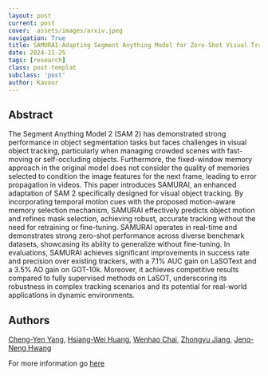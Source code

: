 ```yaml
---
layout: post
current: post
cover:  assets/images/arxiv.jpeg
navigation: True
title: SAMURAI:Adapting Segment Anything Model for Zero-Shot Visual Tracking with Motion-Aware Memory
date: 2024-11-25
tags: [research]
class: post-templat
subclass: 'post'
author: Kavour
---
```


<h2> Abstract </h2>

<p> The Segment Anything Model 2 (SAM 2) has demonstrated strong performance in object segmentation tasks but faces challenges in visual object tracking, particularly when managing crowded scenes with fast-moving or self-occluding objects. Furthermore, the fixed-window memory approach in the original model does not consider the quality of memories selected to condition the image features for the next frame, leading to error propagation in videos. This paper introduces SAMURAI, an enhanced adaptation of SAM 2 specifically designed for visual object tracking. By incorporating temporal motion cues with the proposed motion-aware memory selection mechanism, SAMURAI effectively predicts object motion and refines mask selection, achieving robust, accurate tracking without the need for retraining or fine-tuning. SAMURAI operates in real-time and demonstrates strong zero-shot performance across diverse benchmark datasets, showcasing its ability to generalize without fine-tuning. In evaluations, SAMURAI achieves significant improvements in success rate and precision over existing trackers, with a 7.1% AUC gain on LaSOText and a 3.5% AO gain on GOT-10k. Moreover, it achieves competitive results compared to fully supervised methods on LaSOT, underscoring its robustness in complex tracking scenarios and its potential for real-world applications in dynamic environments. </p>

<h2> Authors </h2>

<p> <a href="https://arxiv.org/search/cs?searchtype=author&amp;query=Yang,+C" rel="nofollow">Cheng-Yen Yang</a>, <a href="https://arxiv.org/search/cs?searchtype=author&amp;query=Huang,+H" rel="nofollow">Hsiang-Wei Huang</a>, <a href="https://arxiv.org/search/cs?searchtype=author&amp;query=Chai,+W" rel="nofollow">Wenhao Chai</a>, <a href="https://arxiv.org/search/cs?searchtype=author&amp;query=Jiang,+Z" rel="nofollow">Zhongyu Jiang</a>, <a href="https://arxiv.org/search/cs?searchtype=author&amp;query=Hwang,+J" rel="nofollow">Jenq-Neng Hwang</a> </p>

<p>For more information go <a href='https://arxiv.org/abs/2411.11922'>here</a></p>